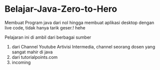 # Belajar-Java-Zero-to-Hero
Membuat Program java dari nol hingga membuat aplikasi desktop dengan live code, tidak hanya tarik geser.! hehe

Pelajaran ini di ambil dari berbagai sumber 
1. dari Channel Youtube Artivisi Intermedia, channel seorang dosen yang sangat mahir di java
2. dari tutorialpoints.com
3. incoming
